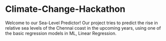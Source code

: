 # Climate-Change-Hackathon
Welcome to our Sea-Level Predictor!
Our project tries to predict the rise in relative sea levels of the Chennai coast in the upcoming years, using one of the basic regression models in ML, Linear Regression.
